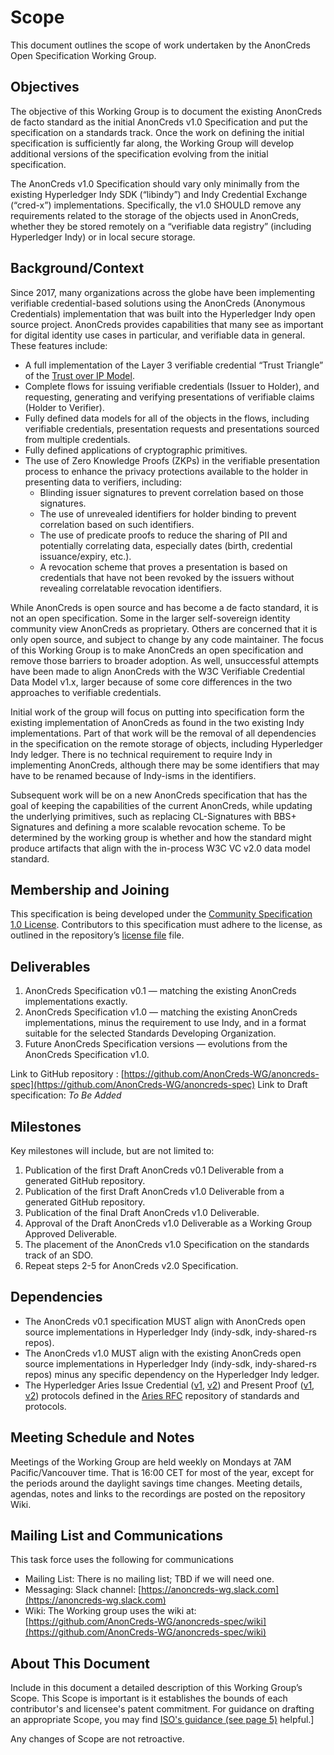 # Scope

This document outlines the scope of work undertaken by the AnonCreds Open Specification Working Group.

## Objectives

The objective of this Working Group is to document the existing AnonCreds de facto standard as the initial AnonCreds v1.0 Specification and put the specification on a standards track. Once the work on defining the initial specification is sufficiently far along, the Working Group will develop additional versions of the specification evolving from the initial specification.

The AnonCreds v1.0 Specification should vary only minimally from the existing Hyperledger Indy SDK (“libindy”) and Indy Credential Exchange (“cred-x”) implementations. Specifically, the v1.0 SHOULD remove any requirements related to the storage of the objects used in AnonCreds, whether they be stored remotely on a “verifiable data registry” (including Hyperledger Indy) or in local secure storage.

## Background/Context

Since 2017, many organizations across the globe have been implementing verifiable credential-based solutions using the AnonCreds (Anonymous Credentials) implementation that was built into the Hyperledger Indy open source project. AnonCreds provides capabilities that many see as important for digital identity use cases in particular, and verifiable data in general. These features include:

- A full implementation of the Layer 3 verifiable credential “Trust Triangle” of the [Trust over IP Model](https://trustoverip.org/wp-content/toip-model/).
- Complete flows for issuing verifiable credentials (Issuer to Holder), and requesting, generating and verifying presentations of verifiable claims (Holder to Verifier).
- Fully defined data models for all of the objects in the flows, including verifiable credentials, presentation requests and presentations sourced from multiple credentials.
- Fully defined applications of cryptographic primitives.
- The use of Zero Knowledge Proofs (ZKPs) in the verifiable presentation process to enhance the privacy protections available to the holder in presenting data to verifiers, including:
  - Blinding issuer signatures to prevent correlation based on those signatures.
  - The use of unrevealed identifiers for holder binding to prevent correlation based on such identifiers.
  - The use of predicate proofs to reduce the sharing of PII and potentially correlating data, especially dates (birth, credential issuance/expiry, etc.).
  - A revocation scheme that proves a presentation is based on credentials that have not been revoked by the issuers without revealing correlatable revocation identifiers.

While AnonCreds is open source and has become a de facto standard, it is not an open specification. Some in the larger self-sovereign identity community view AnonCreds as proprietary. Others are concerned that it is only open source, and subject to change by any code maintainer. The focus of this Working Group is to make AnonCreds an open specification and remove those barriers to broader adoption. As well, unsuccessful attempts have been made to align AnonCreds with the W3C Verifiable Credential Data Model v1.x, larger because of some core differences in the two approaches to verifiable credentials.

Initial work of the group will focus on putting into specification form the existing implementation of AnonCreds as found in the two existing Indy implementations. Part of that work will be the removal of all dependencies in the specification on the remote storage of objects, including Hyperledger Indy ledger. There is no technical requirement to require Indy in implementing AnonCreds, although there may be some identifiers that may have to be renamed because of Indy-isms in the identifiers.

Subsequent work will be on a new AnonCreds specification that has the goal of keeping the capabilities of the current AnonCreds, while updating the underlying primitives, such as replacing CL-Signatures with BBS+ Signatures and defining a more scalable revocation scheme. To be determined by the working group is whether and how the standard might produce artifacts that align with the in-process W3C VC v2.0 data model standard.


## Membership and Joining

This specification is being developed under the [Community Specification 1.0 License](https://github.com/CommunitySpecification/1.0/1._Community_Specification_License-v1.md). Contributors to this specification must adhere to the license, as outlined in the repository’s [license file](/4._License.md) file.

## Deliverables

1. AnonCreds Specification v0.1 — matching the existing AnonCreds implementations exactly.
2. AnonCreds Specification v1.0 — matching the existing AnonCreds implementations, minus the requirement to use Indy, and in a format suitable for the selected Standards Developing Organization.
3. Future AnonCreds Specification versions — evolutions from the AnonCreds Specification v1.0.

Link to GitHub repository : [https://github.com/AnonCreds-WG/anoncreds-spec](https://github.com/AnonCreds-WG/anoncreds-spec)
Link to Draft specification: *To Be Added*

## Milestones

Key milestones will include, but are not limited to:

1. Publication of the first Draft AnonCreds v0.1 Deliverable from a generated GitHub repository.
2. Publication of the first Draft AnonCreds v1.0 Deliverable from a generated GitHub repository.
3. Publication of the final Draft AnonCreds v1.0 Deliverable.
4. Approval of the Draft AnonCreds v1.0 Deliverable as a Working Group Approved Deliverable.
5. The placement of the AnonCreds v1.0 Specification on the standards track of an SDO.
6. Repeat steps 2-5 for AnonCreds v2.0 Specification.

## Dependencies

- The AnonCreds v0.1 specification MUST align with AnonCreds open source implementations in Hyperledger Indy (indy-sdk, indy-shared-rs repos).
- The AnonCreds v1.0 MUST align with the existing AnonCreds open source implementations in Hyperledger Indy (indy-sdk, indy-shared-rs repos) minus any specific dependency on the Hyperledger Indy ledger.
- The Hyperledger Aries Issue Credential ([v1](https://github.com/hyperledger/aries-rfcs/blob/main/features/0036-issue-credential/README.md), [v2](https://github.com/hyperledger/aries-rfcs/blob/master/features/0453-issue-credential-v2/README.md)) and Present Proof ([v1](https://github.com/hyperledger/aries-rfcs/blob/master/features/0037-present-proof/README.md), [v2](https://github.com/hyperledger/aries-rfcs/blob/main/features/0454-present-proof-v2/README.md)) protocols defined in the [Aries RFC](https://github.com/hyperledger/aries-rfcs) repository of standards and protocols.

## Meeting Schedule and Notes

Meetings of the Working Group are held weekly on Mondays at 7AM Pacific/Vancouver time. That is 16:00 CET for most of the year, except for the periods around the daylight savings time changes. Meeting details, agendas, notes and links to the recordings are posted on the repository Wiki.

## Mailing List and Communications

This task force uses the following for communications

- Mailing List: There is no mailing list; TBD if we will need one.
- Messaging: Slack channel: [https://anoncreds-wg.slack.com](https://anoncreds-wg.slack.com)
- Wiki: The Working group uses the wiki at: [https://github.com/AnonCreds-WG/anoncreds-spec/wiki](https://github.com/AnonCreds-WG/anoncreds-spec/wiki) 

## About This Document

Include in this document a detailed description of this Working Group’s Scope.
This Scope is important is it establishes the bounds of each contributor's and
licensee's patent commitment. For guidance on drafting an appropriate Scope, you
may find [ISO's guidance (see page
5)](https://www.iso.org/files/live/sites/isoorg/files/developing_standards/docs/en/how-to-write-standards.pdf
"ISO How To Write Standards Guide") helpful.]

Any changes of Scope are not retroactive.
